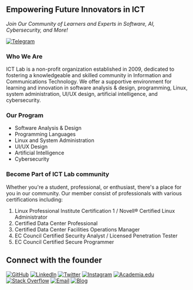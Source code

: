 ## Empowering Future Innovators in ICT
_Join Our Community of Learners and Experts in Software, AI, Cybersecurity, and More!_

[![Telegram](https://img.shields.io/badge/Telegram-2CA5E0?style=for-the-badge&logo=telegram&logoColor=white)](https://t.me/IDDevOops)

### Who We Are
ICT Lab is a non-profit organization established in 2009, dedicated to fostering a knowledgeable and skilled community in Information and Communications Technology. We offer a supportive environment for learning and innovation in software analysis & design, programming, Linux, system administration, UI/UX design, artificial intelligence, and cybersecurity.

### Our Program
* Software Analysis & Design
* Programming Languages
* Linux and System Administration
* UI/UX Design
* Artificial Intelligence
* Cybersecurity

### Become Part of ICT Lab community

Whether you're a student, professional, or enthusiast, there's a place for you in our community. 
Our member consist of professionals with various certifications including:
1. Linux Professional Institute Certification 1 / Novell® Certified Linux Administrator
2. Certified Data Center Professional
3. Certified Data Center Facilities Operations Manager
4. EC Council Certified Security Analyst / Licensed Penetration Tester
5. EC Council Certified Secure Programmer

## Connect with the founder
[![GitHub](https://img.shields.io/badge/-GitHub-181717?style=flat&logo=github)](https://github.com/karfianto)
[![LinkedIn](https://img.shields.io/badge/-LinkedIn-0077B5?style=flat&logo=linkedin&logoColor=white)](https://www.linkedin.com/in/karfi/)
[![Twitter](https://img.shields.io/badge/-Twitter-1DA1F2?style=flat&logo=twitter&logoColor=white)](https://twitter.com/karfianto)
[![Instagram](https://img.shields.io/badge/-Instagram-E4405F?style=flat&logo=instagram&logoColor=white)](https://www.instagram.com/karfianto/)
[![Academia.edu](https://img.shields.io/badge/-Academia.edu-8B0000?style=flat&logo=academia&logoColor=white)](https://uow.academia.edu/karfianto)
[![Stack Overflow](https://img.shields.io/badge/-Stack%20Overflow-FE7A16?style=flat&logo=stack-overflow&logoColor=white)](https://stackoverflow.com/users/4557260/arief-karfianto)
[![Email](https://img.shields.io/badge/Email-D14836?style=flat-square&logo=Gmail&logoColor=white)](mailto:karfi@ictlab.org)
[![Blog](https://img.shields.io/badge/-WordPress-181717?style=flat&logo=wordpress)](https://karfianto.wordpress.com)

